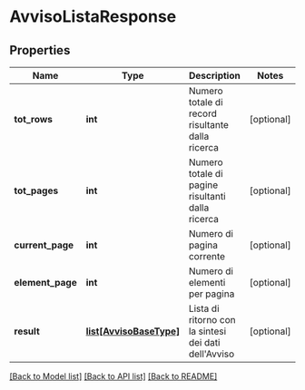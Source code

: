# AvvisoListaResponse

## Properties
Name | Type | Description | Notes
------------ | ------------- | ------------- | -------------
**tot_rows** | **int** | Numero totale di record risultante dalla ricerca | [optional] 
**tot_pages** | **int** | Numero totale di pagine risultanti dalla ricerca | [optional] 
**current_page** | **int** | Numero di pagina corrente | [optional] 
**element_page** | **int** | Numero di elementi per pagina | [optional] 
**result** | [**list[AvvisoBaseType]**](AvvisoBaseType.md) | Lista di ritorno con la sintesi dei dati dell&#x27;Avviso | [optional] 

[[Back to Model list]](../README.md#documentation-for-models) [[Back to API list]](../README.md#documentation-for-api-endpoints) [[Back to README]](../README.md)

